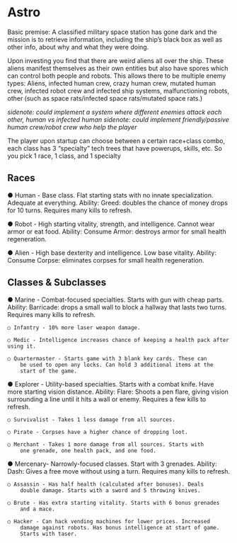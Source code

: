 Astro
====

Basic premise:  A classified military space station has gone dark and the mission is to retrieve information, including the ship’s black box as well as other info, about why and what they were doing.

Upon investing you find that there are weird aliens all over the ship.  These aliens manifest themselves as their own entities but also have spores which can control both people and robots.  This allows there to be multiple enemy types: Aliens, infected human crew, crazy human crew, mutated human crew, infected robot crew and infected ship systems, malfunctioning robots, other (such as space rats/infected space rats/mutated space rats.) 

*sidenote: could implement a system where different enemies attack each other, human vs infected human*
*sidenote: could implement friendly/passive human crew/robot crew who help the player*

The player upon startup can choose between a certain race+class combo, each class has 3 “specialty” tech trees that have powerups, skills, etc.  So you pick 1 race, 1 class, and 1 specialty

Races
-----
● Human - Base class. Flat starting stats with no innate specialization. 
Adequate at everything. Ability: Greed: doubles the chance of money 
drops for 10 turns. Requires many kills to refresh. 

● Robot - High starting vitality, strength, and intelligence. Cannot wear 
armor or eat food. Ability: Consume Armor: destroys armor for small 
health regeneration. 

● Alien - High base dexterity and intelligence. Low base vitality. Ability: 
Consume Corpse: eliminates corpses for small health regeneration. 


Classes & Subclasses 
--------------------
● Marine - Combat-focused specialties. Starts with gun with cheap parts. 
Ability: Barricade: drops a small wall to block a hallway that lasts two 
turns. Requires many kills to refresh. 

    ○ Infantry - 10% more laser weapon damage. 

    ○ Medic - Intelligence increases chance of keeping a health pack after using it. 

    ○ Quartermaster - Starts game with 3 blank key cards. These can 
        be used to open any locks. Can hold 3 additional items at the 
        start of the game. 


● Explorer - Utility-based specialties. Starts with a combat knife. Have 
more starting vision distance. Ability: Flare: Shoots a pen flare, giving 
vision surrounding a line until it hits a wall or enemy. Requires a few kills 
to refresh. 

    ○ Survivalist - Takes 1 less damage from all sources. 

    ○ Pirate - Corpses have a higher chance of dropping loot. 

    ○ Merchant - Takes 1 more damage from all sources. Starts with 
        one grenade, one health pack, and one food. 


● Mercenary- Narrowly-focused classes. Start with 3 grenades. Ability: 
Dash: Gives a free move without using a turn. Requires many kills to 
refresh. 

    ○ Assassin - Has half health (calculated after bonuses). Deals 
        double damage. Starts with a sword and 5 throwing knives. 

    ○ Brute - Has extra starting vitality. Starts with 6 bonus grenades 
        and a mace. 

    ○ Hacker - Can hack vending machines for lower prices. Increased 
        damage against robots. Has bonus intelligence at start of game. 
        Starts with taser. 
